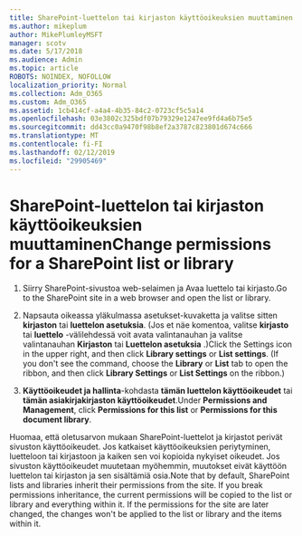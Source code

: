 ```yaml
---
title: SharePoint-luettelon tai kirjaston käyttöoikeuksien muuttaminen
ms.author: mikeplum
author: MikePlumleyMSFT
manager: scotv
ms.date: 5/17/2018
ms.audience: Admin
ms.topic: article
ROBOTS: NOINDEX, NOFOLLOW
localization_priority: Normal
ms.collection: Adm_O365
ms.custom: Adm_O365
ms.assetid: 1cb414cf-a4a4-4b35-84c2-0723cf5c5a14
ms.openlocfilehash: 03e3802c325bdf07b79329e1247ee9fd4a6b75e5
ms.sourcegitcommit: dd43cc0a9470f98b8ef2a3787c823801d674c666
ms.translationtype: MT
ms.contentlocale: fi-FI
ms.lasthandoff: 02/12/2019
ms.locfileid: "29905469"
---
```

# <a name="change-permissions-for-a-sharepoint-list-or-library"></a><span data-ttu-id="66d3d-102">SharePoint-luettelon tai kirjaston käyttöoikeuksien muuttaminen</span><span class="sxs-lookup"><span data-stu-id="66d3d-102">Change permissions for a SharePoint list or library</span></span>

1. <span data-ttu-id="66d3d-103">Siirry SharePoint-sivustoa web-selaimen ja Avaa luettelo tai kirjasto.</span><span class="sxs-lookup"><span data-stu-id="66d3d-103">Go to the SharePoint site in a web browser and open the list or library.</span></span>
    
2. <span data-ttu-id="66d3d-p101">Napsauta oikeassa yläkulmassa asetukset-kuvaketta ja valitse sitten **kirjaston** tai **luettelon asetuksia**. (Jos et näe komentoa, valitse **kirjasto** tai **luettelo** -välilehdessä voit avata valintanauhan ja valitse valintanauhan **Kirjaston** tai **Luettelon asetuksia** .)</span><span class="sxs-lookup"><span data-stu-id="66d3d-p101">Click the Settings icon in the upper right, and then click **Library settings** or **List settings**. (If you don't see the command, choose the **Library** or **List** tab to open the ribbon, and then click **Library Settings** or **List Settings** on the ribbon.)</span></span> 
    
3. <span data-ttu-id="66d3d-106">**Käyttöoikeudet ja hallinta**-kohdasta **tämän luettelon käyttöoikeudet** tai **tämän asiakirjakirjaston käyttöoikeudet**.</span><span class="sxs-lookup"><span data-stu-id="66d3d-106">Under **Permissions and Management**, click **Permissions for this list** or **Permissions for this document library**.</span></span>
    
<span data-ttu-id="66d3d-p102">Huomaa, että oletusarvon mukaan SharePoint-luettelot ja kirjastot perivät sivuston käyttöoikeudet. Jos katkaiset käyttöoikeuksien periytyminen, luetteloon tai kirjastoon ja kaiken sen voi kopioida nykyiset oikeudet. Jos sivuston käyttöoikeudet muutetaan myöhemmin, muutokset eivät käyttöön luettelon tai kirjaston ja sen sisältämiä osia.</span><span class="sxs-lookup"><span data-stu-id="66d3d-p102">Note that by default, SharePoint lists and libraries inherit their permissions from the site. If you break permissions inheritance, the current permissions will be copied to the list or library and everything within it. If the permissions for the site are later changed, the changes won't be applied to the list or library and the items within it.</span></span>
  

